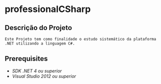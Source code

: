 # professionalCSharp
## Descrição do Projeto
    Este Projeto tem como finalidade o estudo sistemático da plataforma .NET utilizando a linguagem C#.
## Prerequisites
  - *SDK .NET 4 ou superior*
  - *Visual Studio 2012 ou superior*
    
